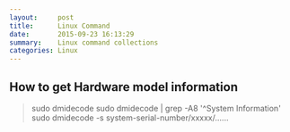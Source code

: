 ```yaml
---
layout:     post
title:      Linux Command
date:       2015-09-23 16:13:29
summary:    Linux command collections
categories: Linux
---
```

## How to get Hardware model information

> sudo dmidecode
> sudo dmidecode | grep -A8 '^System Information'
> sudo dmidecode -s system-serial-number/xxxxx/......
